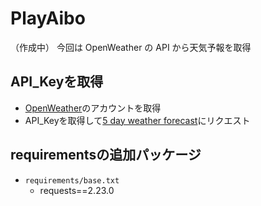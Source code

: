 # PlayAibo

（作成中）
今回は OpenWeather の API から天気予報を取得

## API_Keyを取得

- [OpenWeather](https://openweathermap.org/)のアカウントを取得
- API_Keyを取得して[5 day weather forecast](https://openweathermap.org/forecast5)にリクエスト

## requirementsの追加パッケージ

- `requirements/base.txt`
  - requests==2.23.0
